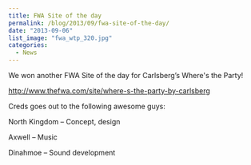 ```yaml
---
title: FWA Site of the day
permalink: /blog/2013/09/fwa-site-of-the-day/
date: "2013-09-06"
list_image: "fwa_wtp_320.jpg"
categories:
  - News
---
```

We won another FWA Site of the day for Carlsberg&#8217;s Where's the Party!

<a href="http://www.thefwa.com/site/where-s-the-party-by-carlsberg" target="_blank">http://www.thefwa.com/site/where-s-the-party-by-carlsberg</a>

<!--more-->

Creds goes out to the following awesome guys:

North Kingdom &#8211; Concept, design

Axwell &#8211; Music

Dinahmoe &#8211; Sound development
